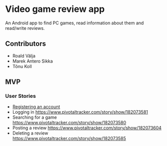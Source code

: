 # Video game review app

An Android app to find PC games, read information about them and read/write reviews.

## Contributors

- Roald Välja
- Marek Antero Sikka
- Tõnu Koll

## MVP

### User Stories

- [Registering an account](https://www.pivotaltracker.com/story/show/182073564)
- Logging in https://www.pivotaltracker.com/story/show/182073581
- Searching for a game https://www.pivotaltracker.com/story/show/182073580
- Posting a review https://www.pivotaltracker.com/story/show/182073604
- Deleting a review https://www.pivotaltracker.com/story/show/182073585


